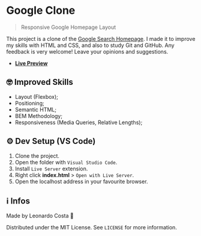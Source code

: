 # Google Clone

> Responsive Google Homepage Layout

This project is a clone of the [Google Search Homepage](https://google.com). I made it to improve my skills with HTML and CSS, and also to study Git and GitHub. Any feedback is very welcome! Leave your opinions and suggestions.

- [**Live Preview**](https://leocosta1.github.io/google-clone/)

## 🤓 Improved Skills

- Layout (Flexbox);
- Positioning;
- Semantic HTML;
- BEM Methodology;
- Responsiveness (Media Queries, Relative Lengths);

## ⚙ Dev Setup (VS Code)

1. Clone the project.
2. Open the folder with ``Visual Studio Code``.
3. Install ``Live Server`` extension.
4. Right click **index.html** > ``Open with Live Server``.
5. Open the localhost address in your favourite browser.

## ℹ Infos

Made by Leonardo Costa 🙂

Distributed under the MIT License. See ``LICENSE`` for more information.
